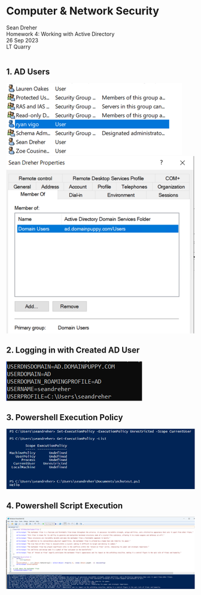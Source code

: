 # **Computer & Network Security**
Sean Dreher  <br />
Homework 4: Working with Active Directory  <br />
26 Sep 2023  <br />
LT Quarry <br />
<br />
## **1. AD Users**

![allUsers](https://github.com/seandreher/CNS-Lab/blob/main/Homework4/Users.png)
![sdreher](https://github.com/seandreher/CNS-Lab/blob/main/Homework4/SDreherProperties.png)

## **2. Logging in with Created AD User**

![setcmd](https://github.com/seandreher/CNS-Lab/blob/main/Homework4/setcommmand.png)

## **3. Powershell Execution Policy**

![execPol](https://github.com/seandreher/CNS-Lab/blob/main/Homework4/executionPolicy.png)

## **4. Powershell Script Execution**

![aotCMD](https://github.com/seandreher/CNS-Lab/blob/main/Homework4/aotCMD.png)
